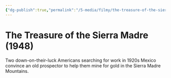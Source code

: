 ```yaml
---
{"dg-publish":true,"permalink":"/5-media/filmy/the-treasure-of-the-sierra-madre/","contentClasses":"movie","tags":["to-watch","фильм","#Adventure","#Drama","#Western"]}
---
```


# The Treasure of the Sierra Madre (1948)
 
Two down-on-their-luck Americans searching for work in 1920s Mexico convince an old prospector to help them mine for gold in the Sierra Madre Mountains.

